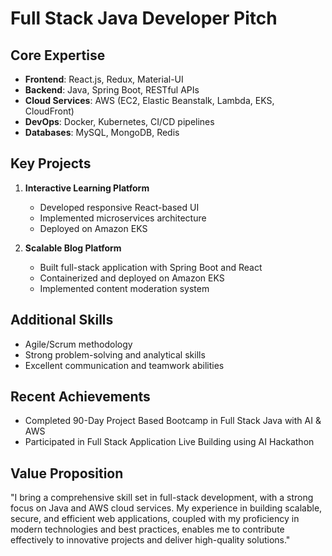 # Full Stack Java Developer Pitch

## Core Expertise

- **Frontend**: React.js, Redux, Material-UI
- **Backend**: Java, Spring Boot, RESTful APIs
- **Cloud Services**: AWS (EC2, Elastic Beanstalk, Lambda, EKS, CloudFront)
- **DevOps**: Docker, Kubernetes, CI/CD pipelines
- **Databases**: MySQL, MongoDB, Redis

## Key Projects

1. **Interactive Learning Platform**

   - Developed responsive React-based UI
   - Implemented microservices architecture
   - Deployed on Amazon EKS

2. **Scalable Blog Platform**
   - Built full-stack application with Spring Boot and React
   - Containerized and deployed on Amazon EKS
   - Implemented content moderation system

## Additional Skills

- Agile/Scrum methodology
- Strong problem-solving and analytical skills
- Excellent communication and teamwork abilities

## Recent Achievements

- Completed 90-Day Project Based Bootcamp in Full Stack Java with AI & AWS
- Participated in Full Stack Application Live Building using AI Hackathon

## Value Proposition

"I bring a comprehensive skill set in full-stack development, with a strong focus on Java and AWS cloud services. My experience in building scalable, secure, and efficient web applications, coupled with my proficiency in modern technologies and best practices, enables me to contribute effectively to innovative projects and deliver high-quality solutions."
